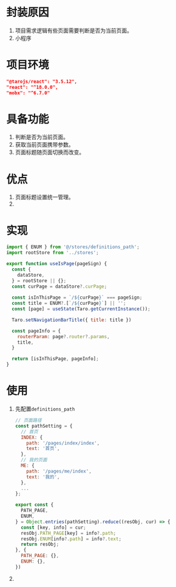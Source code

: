# 封装原因

1. 项目需求逻辑有些页面需要判断是否为当前页面。
2. 小程序

# 项目环境

````json
"@tarojs/react": "3.5.12",
"react": "^18.0.0",
"mobx": "^6.7.0"
````

# 具备功能

1. 判断是否为当前页面。
2. 获取当前页面携带参数。
3. 页面标题随页面切换而改变。

# 优点

1. 页面标题设置统一管理。
2. 

# 实现

````javascript
import { ENUM } from '@/stores/definitions_path';
import rootStore from '../stores';

export function useIsPage(pageSign) {
  const {
    dataStore,
  } = rootStore || {};
  const curPage = dataStore?.curPage;
  
  const isInThisPage = `/${curPage}` === pageSign;
  const title = ENUM?.[`/${curPage}`] || '';
  const [page] = useState(Taro.getCurrentInstance());

  Taro.setNavigationBarTitle({ title: title })

  const pageInfo = {
    routerParam: page?.router?.params,
    title,
  }

  return [isInThisPage, pageInfo];
}
````

# 使用

1. 先配置`definitions_path`

   ````javascript
   // 页面路径
   const pathSetting = {
     // 首页
     INDEX: {
       path: '/pages/index/index',
       text: '首页',
     },
     // 我的页面
     ME: {
       path: '/pages/me/index',
       text: '我的',
     },
     ...
   };
   
   export const {
     PATH_PAGE,
     ENUM,
   } = Object.entries(pathSetting).reduce((resObj, cur) => {
     const [key, info] = cur;
     resObj.PATH_PAGE[key] = info?.path;
     resObj.ENUM[info?.path] = info?.text;
     return resObj;
   }, {
     PATH_PAGE: {},
     ENUM: {},
   })
   
   ````

2. 

